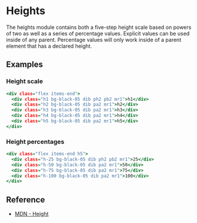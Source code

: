 # Heights

The heights module contains both a five-step height scale based on powers of two as well as a series of percentage values.
Explicit values can be used inside of any parent.
Percentage values will only work inside of a parent element that has a declared height.

## Examples

### Height scale

```.html
<div class="flex items-end">
  <div class="h1 bg-black-05 dib ph2 pb2 mr1">h1</div>
  <div class="h2 bg-black-05 dib pa2 mr1">h2</div>
  <div class="h3 bg-black-05 dib pa2 mr1">h3</div>
  <div class="h4 bg-black-05 dib pa2 mr1">h4</div>
  <div class="h5 bg-black-05 dib pa2 mr1">h5</div>
</div>
```

### Height percentages

```.html
<div class="flex items-end h5">
  <div class="h-25 bg-black-05 dib ph2 pb2 mr1">25</div>
  <div class="h-50 bg-black-05 dib pa2 mr1">50</div>
  <div class="h-75 bg-black-05 dib pa2 mr1">75</div>
  <div class="h-100 bg-black-05 dib pa2 mr1">100</div>
</div>
```

## Reference

- [MDN - Height](https://developer.mozilla.org/en-US/docs/Web/CSS/height)
